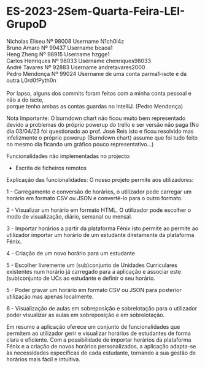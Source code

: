 # ES-2023-2Sem-Quarta-Feira-LEI-GrupoD <br />

Nicholas Eliseu Nº 98008 Username N1ch0l4z <br />
Bruno Amaro Nº 99437 Username bcaoa1 <br />
Heng Zheng Nº 98915 Username hzgge1 <br />
Carlos Henriques Nº 98033 Username chenriques98033 <br />
André Tavares Nº 92883 Username andretavares2000 <br />
Pedro Mendonça Nº 99024 Username de uma conta parma1-iscte e da outra L0rd0fPyth0n<br />
<br />
Por lapso, alguns dos commits foram feitos com a minha conta pessoal e não a do iscte, <br />
porque tenho ambas as contas guardas no IntelliJ. (Pedro Mendonça)<br />

Nota Importante:
O burndown chart não ficou muito bem representado devido a problemas do próprio powerup do trello e ser versão não paga
(No dia 03/04/23 foi questionado ao prof. José Reis isto e ficou resolvido mas infelizmente o próprio powerup (Burndown chart)
assume que foi tudo feito no mesmo dia ficando um gráfico pouco representativo...)

Funcionalidades não implementadas no projecto:
- Escrita de ficheiros remotos

Explicação das funcionalidades: O nosso projeto permite aos utilizadores:

1 - Carregamento e conversão de horários, o utilizador pode carregar um horário em formato CSV ou JSON e convertê-lo para o outro formato. 

2 - Visualizar um horário em formato HTML. O utilizador pode escolher o modo de visualização, diário, semanal ou mensal.

3 - Importar horários a partir da plataforma Fénix isto permite ao permite ao utilizador importar um horário de um estudante diretamente da plataforma Fénix.

4 - Criação de um novo horário para um estudante 

5 - Escolher livremente um (sub)conjunto de Unidades Curriculares existentes num horário já carregado para a aplicação e associar este (sub)conjunto de UCs ao estudante e definir o seu horário. 

5 - Poder gravar um horário em formato CSV ou JSON para posterior utilização mas apenas localmente.

6 - Visualização de aulas em sobreposição e sobrelotação para o utilizador poder visualizar as aulas em sobreposição e em sobrelotação.

Em resumo a aplicação oferece um conjunto de funcionalidades que permitem ao utilizador gerir e visualizar horários de estudantes de forma clara e eficiente. Com a possibilidade de importar horários da plataforma Fénix e a criação de novos horários personalizados, a aplicação adapta-se às necessidades específicas de cada estudante, tornando a sua gestão de horários mais fácil e intuitiva.
